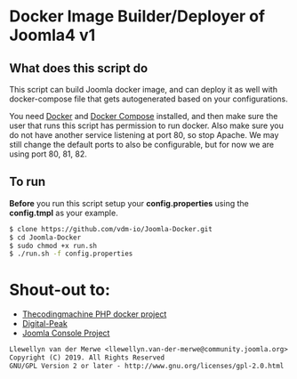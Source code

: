 # Docker Image Builder/Deployer of Joomla4 v1

## What does this script do
This script can build Joomla docker image, and can deploy it as well with docker-compose file that gets autogenerated based on your configurations.

You need [Docker](https://docs.docker.com/engine/install/) and [Docker Compose](https://docs.docker.com/compose/install/) installed, and then make sure the user that runs this script has permission to run docker. Also make sure you do not have another service listening at port 80, so stop Apache. We may still change the default ports to also be configurable, but for now we are using port 80, 81, 82. 

## To run
__Before__ you run this script setup your __config.properties__ using the __config.tmpl__ as your example.
```bash
$ clone https://github.com/vdm-io/Joomla-Docker.git
$ cd Joomla-Docker
$ sudo chmod +x run.sh
$ ./run.sh -f config.properties
```

# Shout-out to:
- [Thecodingmachine PHP docker project](https://github.com/thecodingmachine/docker-images-php)
- [Digital-Peak](https://github.com/Digital-Peak/DPDocker)
- [Joomla Console Project](https://github.com/joomlatools/joomlatools-console)


```txt
Llewellyn van der Merwe <llewellyn.van-der-merwe@community.joomla.org>
Copyright (C) 2019. All Rights Reserved
GNU/GPL Version 2 or later - http://www.gnu.org/licenses/gpl-2.0.html
```
